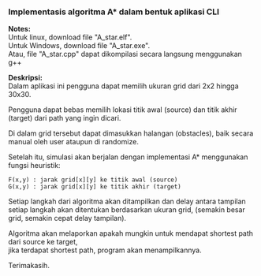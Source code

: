 ### Implementasis algoritma A* dalam bentuk aplikasi CLI

**Notes:**  
Untuk linux, download file "A_star.elf".  
Untuk Windows, download file "A_star.exe".  
Atau, file "A_star.cpp" dapat dikompilasi secara langsung menggunakan g++

**Deskripsi:**  
Dalam aplikasi ini pengguna dapat memilih ukuran grid dari 2x2 hingga 30x30.  

Pengguna dapat bebas memilih lokasi titik awal (source) dan titik akhir (target) dari path yang ingin dicari.

Di dalam grid tersebut dapat dimasukkan halangan (obstacles), baik secara manual oleh user ataupun di randomize.  

Setelah itu, simulasi akan berjalan dengan implementasi A* menggunakan fungsi heuristik:
```
F(x,y) : jarak grid[x][y] ke titik awal (source)
G(x,y) : jarak grid[x][y] ke titik akhir (target)
```
Setiap langkah dari algoritma akan ditampilkan dan delay antara tampilan setiap langkah akan ditentukan berdasarkan ukuran grid, (semakin besar grid, semakin cepat delay tampilan).

Algoritma akan melaporkan apakah mungkin untuk mendapat shortest path dari source ke target,  
jika terdapat shortest path, program akan menampilkannya.

Terimakasih.
